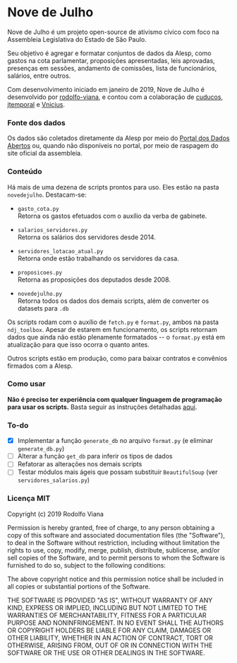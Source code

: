 # __Nove de Julho__

Nove de Julho é um projeto open-source de ativismo cívico com foco na Assembleia Legislativa do Estado de São Paulo.

Seu objetivo é agregar e formatar conjuntos de dados da Alesp, como gastos na cota parlamentar, proposições apresentadas, leis aprovadas, presenças em sessões, andamento de comissões, lista de funcionários, salários, entre outros.

Com desenvolvimento iniciado em janeiro de 2019, Nove de Julho é desenvolvido por [rodolfo-viana](https://github.com/rodolfo-viana), e contou com a colaboração de [cuducos](https://github.com/cuducos), [jtemporal](https://github.com/jtemporal) e [Vnicius](https://github.com/Vnicius).

### Fonte dos dados

Os dados são coletados diretamente da Alesp por meio do [Portal dos Dados Abertos](https://www.al.sp.gov.br/dados-abertos/) ou, quando não disponíveis no portal, por meio de raspagem do site oficial da assembleia.

### Conteúdo

Há mais de uma dezena de scripts prontos para uso. Eles estão na pasta `novedejulho`. Destacam-se:

- `gasto_cota.py`<br>
Retorna os gastos efetuados com o auxílio da verba de gabinete.

- `salarios_servidores.py`<br>
Retorna os salários dos servidores desde 2014.

- `servidores_lotacao_atual.py`<br>
Retorna onde estão trabalhando os servidores da casa.

- `proposicoes.py`<br>
Retorna as proposições dos deputados desde 2008.

- `novedejulho.py`<br>
Retorna todos os dados dos demais scripts, além de converter os datasets para `.db`

Os scripts rodam com o auxílio de `fetch.py` e `format.py`, ambos na pasta `ndj_toolbox`. Apesar de estarem em funcionamento, os scripts retornam dados que ainda não estão plenamente formatados -- o `format.py` está em atualização para que isso ocorra o quanto antes.

Outros scripts estão em produção, como para baixar contratos e convênios firmados com a Alesp.

### Como usar

__Não é preciso ter experiência com qualquer linguagem de programação para usar os scripts.__ Basta seguir as instruções detalhadas [aqui](https://github.com/rodolfo-viana/novedejulho/blob/master/como_usar.md).

### To-do

- [x] Implementar a função `generate_db` no arquivo `format.py` (e eliminar `generate_db.py`)
- [ ] Alterar a função `get_db` para inferir os tipos de dados
- [ ] Refatorar as alterações nos demais scripts
- [ ] Testar módulos mais ágeis que possam substituir `BeautifulSoup` (ver `servidores_salarios.py`)

### Licença MIT

Copyright (c) 2019 Rodolfo Viana

Permission is hereby granted, free of charge, to any person obtaining a copy of this software and associated documentation files (the "Software"), to deal in the Software without restriction, including without limitation the rights to use, copy, modify, merge, publish, distribute, sublicense, and/or sell copies of the Software, and to permit persons to whom the Software is furnished to do so, subject to the following conditions:

The above copyright notice and this permission notice shall be included in all copies or substantial portions of the Software.

THE SOFTWARE IS PROVIDED "AS IS", WITHOUT WARRANTY OF ANY KIND, EXPRESS OR IMPLIED, INCLUDING BUT NOT LIMITED TO THE WARRANTIES OF MERCHANTABILITY, FITNESS FOR A PARTICULAR PURPOSE AND NONINFRINGEMENT. IN NO EVENT SHALL THE AUTHORS OR COPYRIGHT HOLDERS BE LIABLE FOR ANY CLAIM, DAMAGES OR OTHER LIABILITY, WHETHER IN AN ACTION OF CONTRACT, TORT OR OTHERWISE, ARISING FROM, OUT OF OR IN CONNECTION WITH THE SOFTWARE OR THE USE OR OTHER DEALINGS IN THE SOFTWARE.
